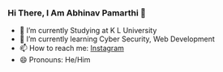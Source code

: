 ### Hi There, I Am Abhinav Pamarthi 👋

- 🔭 I’m currently Studying at K L University 
- 🌱 I’m currently learning Cyber Security, Web Development
- 📫 How to reach me: [Instagram](https://www.instagram.com/abhinav_pamarthi/)
- 😄 Pronouns: He/Him
